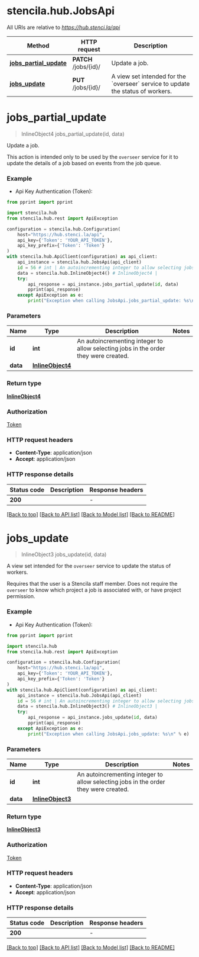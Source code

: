 # stencila.hub.JobsApi

All URIs are relative to *https://hub.stenci.la/api*

Method | HTTP request | Description
------------- | ------------- | -------------
[**jobs_partial_update**](JobsApi.md#jobs_partial_update) | **PATCH** /jobs/{id}/ | Update a job.
[**jobs_update**](JobsApi.md#jobs_update) | **PUT** /jobs/{id}/ | A view set intended for the &#x60;overseer&#x60; service to update the status of workers.


# **jobs_partial_update**
> InlineObject4 jobs_partial_update(id, data)

Update a job.

This action is intended only to be used by the `overseer` service for it to update the details of a job based on events from the job queue.

### Example

* Api Key Authentication (Token):
```python
from pprint import pprint

import stencila.hub
from stencila.hub.rest import ApiException

configuration = stencila.hub.Configuration(
    host="https://hub.stenci.la/api",
    api_key={'Token': 'YOUR_API_TOKEN'},
    api_key_prefix={'Token': 'Token'}
)
with stencila.hub.ApiClient(configuration) as api_client:
    api_instance = stencila.hub.JobsApi(api_client)
    id = 56 # int | An autoincrementing integer to allow selecting jobs in the order they were created.
    data = stencila.hub.InlineObject4() # InlineObject4 | 
    try:
        api_response = api_instance.jobs_partial_update(id, data)
        pprint(api_response)
    except ApiException as e:
        print("Exception when calling JobsApi.jobs_partial_update: %s\n" % e)
```

### Parameters

Name | Type | Description  | Notes
------------- | ------------- | ------------- | -------------
 **id** | **int**| An autoincrementing integer to allow selecting jobs in the order they were created. | 
 **data** | [**InlineObject4**](InlineObject4.md)|  | 

### Return type

[**InlineObject4**](InlineObject4.md)

### Authorization

[Token](../README.md#Token)

### HTTP request headers

 - **Content-Type**: application/json
 - **Accept**: application/json

### HTTP response details
| Status code | Description | Response headers |
|-------------|-------------|------------------|
**200** |  |  -  |

[[Back to top]](#) [[Back to API list]](../README.md#documentation-for-api-endpoints) [[Back to Model list]](../README.md#documentation-for-models) [[Back to README]](../README.md)

# **jobs_update**
> InlineObject3 jobs_update(id, data)

A view set intended for the `overseer` service to update the status of workers.

Requires that the user is a Stencila staff member. Does not require the `overseer` to know which project a job is associated with, or have project permission.

### Example

* Api Key Authentication (Token):
```python
from pprint import pprint

import stencila.hub
from stencila.hub.rest import ApiException

configuration = stencila.hub.Configuration(
    host="https://hub.stenci.la/api",
    api_key={'Token': 'YOUR_API_TOKEN'},
    api_key_prefix={'Token': 'Token'}
)
with stencila.hub.ApiClient(configuration) as api_client:
    api_instance = stencila.hub.JobsApi(api_client)
    id = 56 # int | An autoincrementing integer to allow selecting jobs in the order they were created.
    data = stencila.hub.InlineObject3() # InlineObject3 | 
    try:
        api_response = api_instance.jobs_update(id, data)
        pprint(api_response)
    except ApiException as e:
        print("Exception when calling JobsApi.jobs_update: %s\n" % e)
```

### Parameters

Name | Type | Description  | Notes
------------- | ------------- | ------------- | -------------
 **id** | **int**| An autoincrementing integer to allow selecting jobs in the order they were created. | 
 **data** | [**InlineObject3**](InlineObject3.md)|  | 

### Return type

[**InlineObject3**](InlineObject3.md)

### Authorization

[Token](../README.md#Token)

### HTTP request headers

 - **Content-Type**: application/json
 - **Accept**: application/json

### HTTP response details
| Status code | Description | Response headers |
|-------------|-------------|------------------|
**200** |  |  -  |

[[Back to top]](#) [[Back to API list]](../README.md#documentation-for-api-endpoints) [[Back to Model list]](../README.md#documentation-for-models) [[Back to README]](../README.md)

